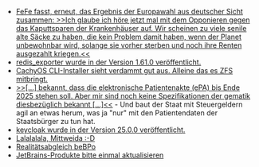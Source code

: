 * [FeFe fasst, erneut, das Ergebnis der Europawahl aus deutscher Sicht zusammen: >>Ich glaube ich höre jetzt mal mit dem Opponieren gegen das Kaputtsparen der Krankenhäuser auf. Wir scheinen zu viele senile alte Säcke zu haben, die kein Problem damit haben, wenn der Planet unbewohnbar wird, solange sie vorher sterben und noch ihre Renten ausgezahlt kriegen.<<](https://blog.fefe.de/?ts=989b17ce)
* [redis_exporter wurde in der Version 1.61.0 veröffentlicht.](https://github.com/oliver006/redis_exporter/releases/tag/v1.61.0)
* [CachyOS CLI-Installer sieht verdammt gut aus. Alleine das es ZFS mitbringt.](https://github.com/cachyos/new-cli-installer)
* [>>[...] bekannt, dass die elektronische Patientenakte (ePA) bis Ende 2025 stehen soll. Aber mir sind noch keine Spezifikationen der gematik diesbezüglich bekannt [...]<<](https://www.borncity.com/blog/2024/06/09/elektronische-patientenakte-das-ende-der-rztlichen-schweigepflicht/) - Und baut der Staat mit Steuergeldern agil an etwas herum, was ja "nur" mit den Patientendaten der Staatsbürger zu tun hat.
* [keycloak wurde in der Version 25.0.0 veröffentlicht.](https://github.com/keycloak/keycloak/releases/tag/25.0.0)
* [Lalalalala, Mittweida :-D](https://www.youtube.com/watch?v=W92GRRXOgRM)
* [Realitätsabgleich beBPo](https://blog.fefe.de/?ts=98983dab)
* [JetBrains-Produkte bitte einmal aktualisieren](https://www.bleepingcomputer.com/news/security/jetbrains-warns-of-intellij-ide-bug-exposing-github-access-tokens/)
